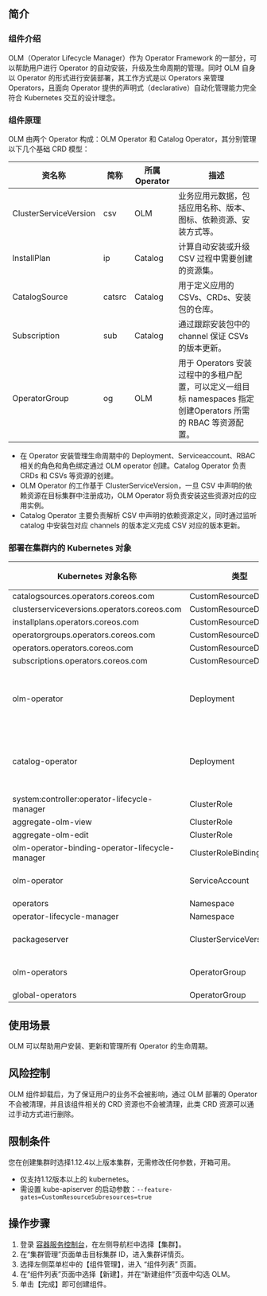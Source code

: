 
## 简介

### 组件介绍

OLM（Operator Lifecycle Manager）作为 Operator Framework 的一部分，可以帮助用户进行 Operator 的自动安装，升级及生命周期的管理。同时 OLM 自身以 Operator 的形式进行安装部署，其工作方式是以 Operators 来管理 Operators，且面向 Operator 提供的声明式（declarative）自动化管理能力完全符合 Kubernetes 交互的设计理念。

### 组件原理

OLM 由两个 Operator 构成：OLM Operator 和 Catalog Operator，其分别管理以下几个基础 CRD 模型：

| 资名称                | 简称   | 所属 Operator | 描述                                                         |
| --------------------- | ------ | ------------- | ------------------------------------------------------------ |
| ClusterServiceVersion | csv    | OLM           | 业务应用元数据，包括应用名称、版本、图标、依赖资源、安装方式等。 |
| InstallPlan           | ip     | Catalog       | 计算自动安装或升级 CSV 过程中需要创建的资源集。              |
| CatalogSource         | catsrc | Catalog       | 用于定义应用的 CSVs、CRDs、安装包的仓库。                    |
| Subscription          | sub    | Catalog       | 通过跟踪安装包中的 channel 保证 CSVs 的版本更新。            |
| OperatorGroup         | og     | OLM           | 用于 Operators 安装过程中的多租户配置，可以定义一组目标 namespaces 指定创建Operators 所需的 RBAC 等资源配置。 |

- 在 Operator 安装管理生命周期中的 Deployment、Serviceaccount、RBAC 相关的角色和角色绑定通过 OLM operator 创建。Catalog Operator 负责 CRDs 和 CSVs 等资源的创建。
- OLM Operator 的工作基于 ClusterServiceVersion，一旦 CSV 中声明的依赖资源在目标集群中注册成功，OLM Operator 将负责安装这些资源对应的应用实例。
- Catalog Operator 主要负责解析 CSV 中声明的依赖资源定义，同时通过监听 catalog 中安装包对应 channels 的版本定义完成 CSV 对应的版本更新。


### 部署在集群内的 Kubernetes 对象

| Kubernetes 对象名称                             | 类型                     | 请求资源                                  | 所属 Namespace             |
| ----------------------------------------------- | ------------------------ | ----------------------------------------- | -------------------------- |
| catalogsources.operators.coreos.com             | CustomResourceDefinition | -                                         | -                          |
| clusterserviceversions.operators.coreos.com     | CustomResourceDefinition | -                                         | -                          |
| installplans.operators.coreos.com               | CustomResourceDefinition | -                                         | -                          |
| operatorgroups.operators.coreos.com             | CustomResourceDefinition | -                                         | -                          |
| operators.operators.coreos.com                  | CustomResourceDefinition | -                                         | -                          |
| subscriptions.operators.coreos.com              | CustomResourceDefinition | -                                         | -                          |
| olm-operator                                    | Deployment               | cpu request: 10m<br>memory request: 160Mi | operator-lifecycle-manager |
| catalog-operator                                | Deployment               | cpu request: 10m<br>memory request: 80Mi  | operator-lifecycle-manager |
| system:controller:operator-lifecycle-manager    | ClusterRole              | -                                         | -                          |
| aggregate-olm-view                              | ClusterRole              | -                                         | -                          |
| aggregate-olm-edit                              | ClusterRole              | -                                         | -                          |
| olm-operator-binding-operator-lifecycle-manager | ClusterRoleBinding       | -                                         | -                          |
| olm-operator                                    | ServiceAccount           | -                                         | operator-lifecycle-manager |
| operators                                       | Namespace                | -                                         | -                          |
| operator-lifecycle-manager                      | Namespace                | -                                         | -                          |
| packageserver                                   | ClusterServiceVersion    | -                                         | operator-lifecycle-manager |
| olm-operators                                   | OperatorGroup            | -                                         | operator-lifecycle-manager |
| global-operators                                | OperatorGroup            | -                                         | operators                  |

## 使用场景

OLM 可以帮助用户安装、更新和管理所有 Operator 的生命周期。

## 风险控制

OLM 组件卸载后，为了保证用户的业务不会被影响，通过 OLM 部署的 Operator 不会被清理，并且该组件相关的 CRD 资源也不会被清理，此类 CRD 资源可以通过手动方式进行删除。

## 限制条件
<dx-alert infotype="explain" title="">
您在创建集群时选择1.12.4以上版本集群，无需修改任何参数，开箱可用。
</dx-alert>

- 仅支持1.12版本以上的 kubernetes。
- 需设置 kube-apiserver 的启动参数：`--feature-gates=CustomResourceSubresources=true`



## 操作步骤


1. 登录 [容器服务控制台](https://console.qcloud.com/tke2)，在左侧导航栏中选择【集群】。
2. 在“集群管理”页面单击目标集群 ID，进入集群详情页。
3. 选择左侧菜单栏中的【组件管理】，进入 “组件列表” 页面。
4. 在“组件列表”页面中选择【新建】，并在“新建组件”页面中勾选 OLM。
5. 单击【完成】即可创建组件。
